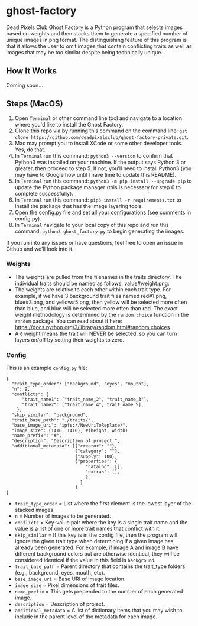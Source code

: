 # ghost-factory

Dead Pixels Club Ghost Factory is a Python program that selects images based on weights and then stacks them to generate a specified number of unique images in png format.  The distinguishing feature of this program is that it allows the user to omit images that contain conflicting traits as well as images that may be too similar despite being technically unique.

## How It Works

Coming soon...

## Steps (MacOS)

1. Open `Terminal` or other command line tool and navigate to a location where you'd like to install the Ghost Factory.
2. Clone this repo via by running this command on the command line:  `git clone https://github.com/deadpixelsclub/ghost-factory-private.git`.
3. Mac may prompt you to install XCode or some other developer tools.  Yes, do that. 
4. In `Terminal` run this command: `python3 --version` to confirm that Python3 was installed on your machine.  If the output says Python 3 or greater, then proceed to step 5.  If not, you'll need to install Python3 (you may have to Google how until I have time to update this README).
5. In `Terminal` run this command: `python3 -m pip install --upgrade pip` to update the Python package manager (this is necessary for step 6 to complete successfully).
6.  In `Terminal` run this command: `pip3 install -r requirements.txt` to install the package that has the image layering tools.
7. Open the config.py file and set all your configurations (see comments in config.py).
8. In `Terminal` navigate to your local copy of this repo and run this command: `python3 ghost_factory.py` to begin generating the images.

If you run into any issues or have questions, feel free to open an issue in Github and we'll look into it.


### Weights

- The weights are pulled from the filenames in the traits directory.  The individual traits should be named as follows:  value#weight.png.
- The weights are relative to each other within each trait type.  For example, if we have 3 background trait files named red#1.png, blue#3.png, and yellow#5.png, then yellow will be selected more often than blue, and blue will be selected more often than red.  The exact weight methodology is determined by the `random.choice` function in the `random` package.  You can read about it here:  https://docs.python.org/3/library/random.html#random.choices.
- A `0` weight means the trait will NEVER be selected, so you can turn layers on/off by setting their weights to zero.


### Config

This is an example `config.py` file:

```
{
  "trait_type_order": ["background", "eyes", "mouth"], 
  "n": 9, 
  "conflicts": { 
      "trait_name1": ["trait_name_2", "trait_name_3"],
      "trait_name2": ["trait_name_4", trait_name_5],
    },
  "skip_similar": "background",
  "trait_base_path": "./traits/",
  "base_image_uri": "ipfs://NewUriToReplace/", 
  "image_size": (1410, 1410), #(height, width)
  "name_prefix": "#", 
  "description": "Description of project.",
  "additional_metadata": [{"creator": ""},
                          {"category": ""},  
                          {"supply": 100},
                          {"properties": {
                              "catalog": [],
                              "extras": [],
                              }
                            }
                          ]
}
```

- `trait_type_order` = List where the first element is the lowest layer of the stacked images.
- `n` = Number of images to be generated.
- `conflicts` = Key-value pair where the key is a single trait name and the value is a list of one or more trait names that conflict with it.
- `skip_similar` = If this key is in the config file, then the program will ignore the given trait type when determining if a given image has already been generated.  For example, if image A and image B have different background colors but are otherwise identical, they will be considered identical if the value in this field is `background`.
- `trait_base_path` = Parent directory that contains the trait_type folders (e.g., background, eyes, mouth, etc).
- `base_image_uri` = Base URI of image location.
- `image_size` = Pixel dimensions of trait files.
- `name_prefix` = This gets prepended to the number of each generated image.
- `description` = Description of project.
- `additional_metadata` = A list of dictionary items that you may wish to include in the parent level of the metadata for each image.
















